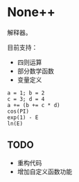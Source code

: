 # None++

解释器。

目前支持：

- 四则运算
- 部分数学函数
- 变量定义

```plain
a = 1; b = 2
c = 3; d = 4
a += (b += c * d)
cos(PI)
exp(1) - E
ln(E)
```

## TODO

- 重构代码
- 增加自定义函数功能
